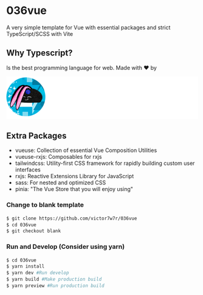 # 036vue

A very simple template for Vue with essential packages and strict TypeScript/SCSS with Vite

## Why Typescript?

Is the best programming language for web. Made with ❤️ by

![Alt text](src/assets/brandwhite.png?raw=true "Title")

## Extra Packages

- vueuse: Collection of essential Vue Composition Utilities
- vueuse-rxjs: Composables for rxjs
- tailwindcss: Utility-first CSS framework for rapidly building custom user interfaces
- rxjs: Reactive Extensions Library for JavaScript
- sass: For nested and optimized CSS
- pinia: "The Vue Store that you will enjoy using"

### Change to blank template

``` bash
$ git clone https://github.com/victor7w7r/036vue
$ cd 036vue
$ git checkout blank
```

### Run and Develop (Consider using yarn)

``` bash
$ cd 036vue
$ yarn install
$ yarn dev #Run develop
$ yarn build #Make production build
$ yarn preview #Run production build
```
